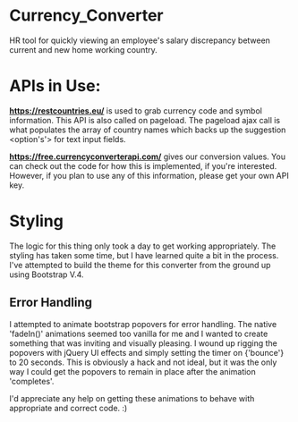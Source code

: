 # Currency_Converter
HR tool for quickly viewing an employee's salary discrepancy between current and new home working country.

# APIs in Use:

<strong>https://restcountries.eu/</strong> is used to grab currency code and symbol information. This API is also called on pageload. The pageload ajax call is what populates the array of country names which backs up the suggestion <option's'> for text input fields. 

<strong>https://free.currencyconverterapi.com/</strong> gives our conversion values. You can check out the code for how this is implemented, if you're interested. However, if you plan to use any of this information, please get your own API key. 


# Styling

The logic for this thing only took a day to get working appropriately. The styling has taken some time, but I have learned quite a bit in the process. I've attempted to build the theme for this converter from the ground up using Bootstrap V.4.

## Error Handling

I attempted to animate bootstrap popovers for error handling. The native 'fadeIn()' animations seemed too vanilla for me and I wanted to create something that was inviting and visually pleasing. I wound up rigging the popovers with jQuery UI effects and simply setting the timer on {'bounce'} to 20 seconds. This is obviously a hack and not ideal, but it was the only way I could get the popovers to remain in place after the animation 'completes'. 

I'd appreciate any help on getting these animations to behave with appropriate and correct code. :)